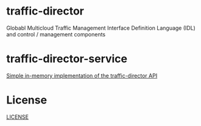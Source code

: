 # traffic-director
Globabl Multicloud Traffic Management Interface Definition Language (IDL) and control / management components

# traffic-director-service

[Simple in-memory implementation of the traffic-director API](traffic-director-service)

# License

[LICENSE](LICENSE)
